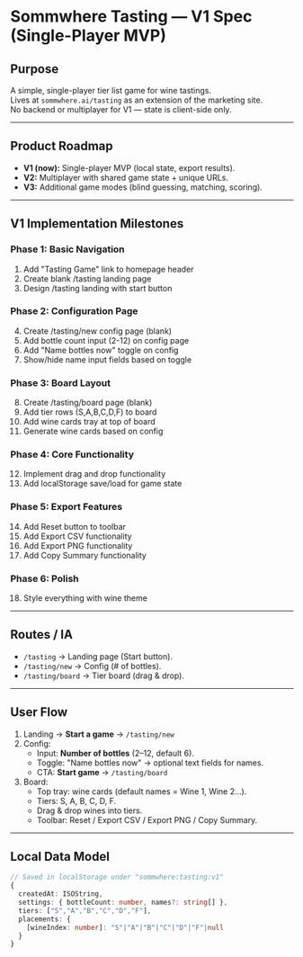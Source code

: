 # Sommwhere Tasting — V1 Spec (Single-Player MVP)

## Purpose
A simple, single-player tier list game for wine tastings.  
Lives at `sommwhere.ai/tasting` as an extension of the marketing site.  
No backend or multiplayer for V1 — state is client-side only.

---

## Product Roadmap
- **V1 (now):** Single-player MVP (local state, export results).
- **V2:** Multiplayer with shared game state + unique URLs.
- **V3:** Additional game modes (blind guessing, matching, scoring).

---

## V1 Implementation Milestones

### Phase 1: Basic Navigation
1. Add "Tasting Game" link to homepage header
2. Create blank /tasting landing page
3. Design /tasting landing with start button

### Phase 2: Configuration Page
4. Create /tasting/new config page (blank)
5. Add bottle count input (2-12) on config page
6. Add "Name bottles now" toggle on config
7. Show/hide name input fields based on toggle

### Phase 3: Board Layout
8. Create /tasting/board page (blank)
9. Add tier rows (S,A,B,C,D,F) to board
10. Add wine cards tray at top of board
11. Generate wine cards based on config

### Phase 4: Core Functionality
12. Implement drag and drop functionality
13. Add localStorage save/load for game state

### Phase 5: Export Features
14. Add Reset button to toolbar
15. Add Export CSV functionality
16. Add Export PNG functionality
17. Add Copy Summary functionality

### Phase 6: Polish
18. Style everything with wine theme

---

## Routes / IA
- `/tasting` → Landing page (Start button).
- `/tasting/new` → Config (# of bottles).
- `/tasting/board` → Tier board (drag & drop).

---

## User Flow
1. Landing → **Start a game** → `/tasting/new`
2. Config:
   - Input: **Number of bottles** (2–12, default 6).
   - Toggle: "Name bottles now" → optional text fields for names.
   - CTA: **Start game** → `/tasting/board`
3. Board:
   - Top tray: wine cards (default names = Wine 1, Wine 2…).
   - Tiers: S, A, B, C, D, F.
   - Drag & drop wines into tiers.
   - Toolbar: Reset / Export CSV / Export PNG / Copy Summary.

---

## Local Data Model
```ts
// Saved in localStorage under "sommwhere:tasting:v1"
{
  createdAt: ISOString,
  settings: { bottleCount: number, names?: string[] },
  tiers: ["S","A","B","C","D","F"],
  placements: {
    [wineIndex: number]: "S"|"A"|"B"|"C"|"D"|"F"|null
  }
}
```